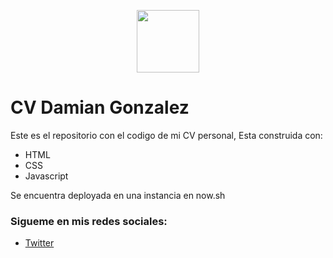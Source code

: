 
<p align="center"><a href="https://damiangonzalezdev.blogspot.com/" target="_blank"><img src="https://cdn.pixabay.com/photo/2017/05/12/15/16/hexagon-2307350_960_720.png" width="100"></a></p>


# CV Damian Gonzalez

Este es el repositorio con el codigo de mi CV personal, Esta construida con:

- HTML
- CSS
- Javascript

Se encuentra deployada en una instancia en now.sh

### Sigueme en mis redes sociales:

- [Twitter](https://twitter.com/DamianDev1)
